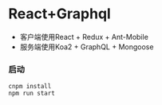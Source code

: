 # React+Graphql

* 客户端使用React + Redux + Ant-Mobile
* 服务端使用Koa2 + GraphQL + Mongoose


### 启动
```
cnpm install
npm run start
```

